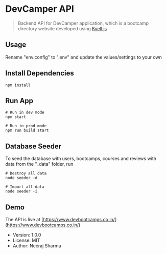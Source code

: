 # DevCamper API

> Backend API for DevCamper application, which is a bootcamp directory website developed using [Kvell.js](https://kvelljs.now.sh/)

## Usage

Rename "env.config" to ".env" and update the values/settings to your own

## Install Dependencies

```
npm install
```

## Run App

```
# Run in dev mode
npm start

# Run in prod mode
npm run build start
```

## Database Seeder

To seed the database with users, bootcamps, courses and reviews with data from the "\_data" folder, run

```
# Destroy all data
node seeder -d

# Import all data
node seeder -i
```

## Demo

The API is live at [https://www.devbootcamps.co.in/](https://www.devbootcamps.co.in/)

<!--
Extensive documentation with examples [here](https://www.devbootcamps.co.in/)
-->

- Version: 1.0.0
- License: MIT
- Author: Neeraj Sharma
